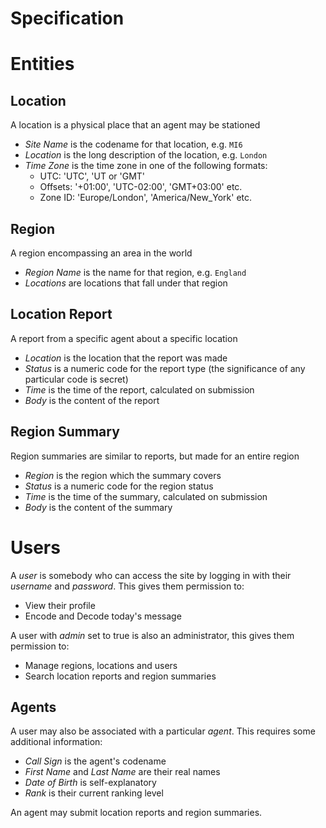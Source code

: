 Specification
=============================================

# Entities

## Location

A location is a physical place that an agent may be stationed
- *Site Name* is the codename for that location, e.g. `MI6`
- *Location* is the long description of the location, e.g. `London`
- *Time Zone* is the time zone in one of the following formats:
  - UTC: 'UTC', 'UT or 'GMT'
  - Offsets: '+01:00', 'UTC-02:00', 'GMT+03:00' etc.
  - Zone ID: 'Europe/London', 'America/New_York' etc.

## Region

A region encompassing an area in the world
- *Region Name* is the name for that region, e.g. `England`
- *Locations* are locations that fall under that region

## Location Report

A report from a specific agent about a specific location
- *Location* is the location that the report was made
- *Status* is a numeric code for the report type (the significance of any particular code is secret)
- *Time* is the time of the report, calculated on submission
- *Body* is the content of the report

## Region Summary

Region summaries are similar to reports, but made for an entire region
- *Region* is the region which the summary covers
- *Status* is a numeric code for the region status
- *Time* is the time of the summary, calculated on submission
- *Body* is the content of the summary

# Users

A *user* is somebody who can access the site by logging in with their *username* and *password*.
This gives them permission to:
- View their profile
- Encode and Decode today's message

A user with *admin* set to true is also an administrator, this gives them permission to:
- Manage regions, locations and users
- Search location reports and region summaries

## Agents

A user may also be associated with a particular *agent*. This requires some additional information:
- *Call Sign* is the agent's codename
- *First Name* and *Last Name* are their real names
- *Date of Birth* is self-explanatory
- *Rank* is their current ranking level

An agent may submit location reports and region summaries.
